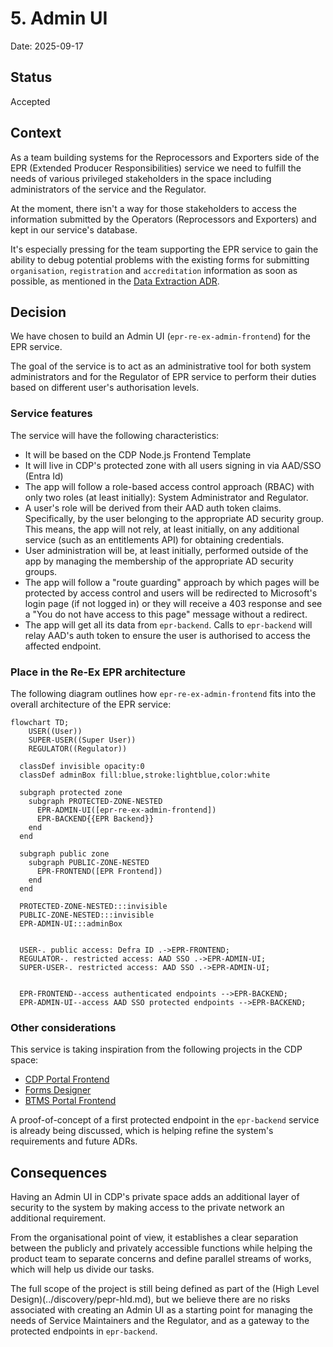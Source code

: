 # 5. Admin UI

Date: 2025-09-17

## Status

Accepted

## Context

As a team building systems for the Reprocessors and Exporters side of the EPR (Extended Producer Responsibilities) service we need to fulfill the needs of various privileged stakeholders in the space including administrators of the service and the Regulator.

At the moment, there isn't a way for those stakeholders to access the information submitted by the Operators (Reprocessors and Exporters) and kept in our service's database.

It's especially pressing for the team supporting the EPR service to gain the ability to debug potential problems with the existing forms for submitting `organisation`, `registration` and `accreditation` information as soon as possible, as mentioned in the [Data Extraction ADR](0004-data-extraction.md).

## Decision

We have chosen to build an Admin UI (`epr-re-ex-admin-frontend`) for the EPR service.

The goal of the service is to act as an administrative tool for both system administrators and for the Regulator of EPR service to perform their duties based on different user's authorisation levels.

### Service features

The service will have the following characteristics:

- It will be based on the CDP Node.js Frontend Template
- It will live in CDP's protected zone with all users signing in via AAD/SSO (Entra Id)
- The app will follow a role-based access control approach (RBAC) with only two roles (at least initially): System Administrator and Regulator.
- A user's role will be derived from their AAD auth token claims. Specifically, by the user belonging to the appropriate AD security group. This means, the app will not rely, at least initially, on any additional service (such as an entitlements API) for obtaining credentials.
- User administration will be, at least initially, performed outside of the app by managing the membership of the appropriate AD security groups.
- The app will follow a "route guarding" approach by which pages will be protected by access control and users will be redirected to Microsoft's login page (if not logged in) or they will receive a 403 response and see a "You do not have access to this page" message without a redirect.
- The app will get all its data from `epr-backend`. Calls to `epr-backend` will relay AAD's auth token to ensure the user is authorised to access the affected endpoint.

### Place in the Re-Ex EPR architecture

The following diagram outlines how `epr-re-ex-admin-frontend` fits into the overall architecture of the EPR service:

```mermaid
flowchart TD;
    USER((User))
    SUPER-USER((Super User))
    REGULATOR((Regulator))

  classDef invisible opacity:0
  classDef adminBox fill:blue,stroke:lightblue,color:white

  subgraph protected zone
    subgraph PROTECTED-ZONE-NESTED
      EPR-ADMIN-UI([epr-re-ex-admin-frontend])
      EPR-BACKEND{{EPR Backend}}
    end
  end

  subgraph public zone
    subgraph PUBLIC-ZONE-NESTED
      EPR-FRONTEND([EPR Frontend])
    end
  end

  PROTECTED-ZONE-NESTED:::invisible
  PUBLIC-ZONE-NESTED:::invisible
  EPR-ADMIN-UI:::adminBox


  USER-. public access: Defra ID .->EPR-FRONTEND;
  REGULATOR-. restricted access: AAD SSO .->EPR-ADMIN-UI;
  SUPER-USER-. restricted access: AAD SSO .->EPR-ADMIN-UI;


  EPR-FRONTEND--access authenticated endpoints -->EPR-BACKEND;
  EPR-ADMIN-UI--access AAD SSO protected endpoints -->EPR-BACKEND;
```

### Other considerations

This service is taking inspiration from the following projects in the CDP space:

- [CDP Portal Frontend](https://github.com/DEFRA/cdp-portal-frontend)
- [Forms Designer](https://github.com/DEFRA/forms-designer)
- [BTMS Portal Frontend](https://github.com/DEFRA/btms-portal-frontend)

A proof-of-concept of a first protected endpoint in the `epr-backend` service is already being discussed, which is helping refine the system's requirements and future ADRs.

## Consequences

Having an Admin UI in CDP's private space adds an additional layer of security to the system by making access to the private network an additional requirement.

From the organisational point of view, it establishes a clear separation between the publicly and privately accessible functions while helping the product team to separate concerns and define parallel streams of works, which will help us divide our tasks.

The full scope of the project is still being defined as part of the (High Level Design)(../discovery/pepr-hld.md), but we believe there are no risks associated with creating an Admin UI as a starting point for managing the needs of Service Maintainers and the Regulator, and as a gateway to the protected endpoints in `epr-backend`.
